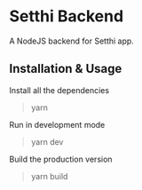 # Setthi Backend
A NodeJS backend for Setthi app.

## Installation & Usage

Install all the dependencies
> yarn

Run in development mode
> yarn dev

Build the production version
> yarn build